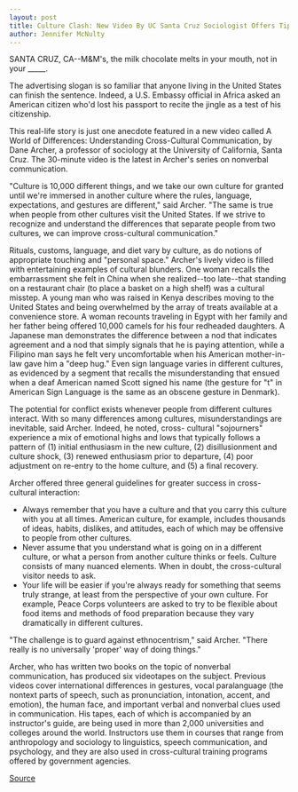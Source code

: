 ```yaml
---
layout: post
title: Culture Clash: New Video By UC Santa Cruz Sociologist Offers Tips For Improved Cross-Cultural Communication
author: Jennifer McNulty
---
```


SANTA CRUZ, CA--M&M's, the milk chocolate melts in your mouth, not in  your _____.

The advertising slogan is so familiar that anyone living in the United  States can finish the sentence. Indeed, a U.S. Embassy official in Africa  asked an American citizen who'd lost his passport to recite the jingle as a  test of his citizenship.

This real-life story is just one anecdote featured in a new video called  A World of Differences: Understanding Cross-Cultural Communication, by  Dane Archer, a professor of sociology at the University of California, Santa  Cruz. The 30-minute video is the latest in Archer's series on nonverbal  communication.

"Culture is 10,000 different things, and we take our own culture for  granted until we're immersed in another culture where the rules, language,  expectations, and gestures are different," said Archer. "The same is true  when people from other cultures visit the United States. If we strive to  recognize and understand the differences that separate people from two  cultures, we can improve cross-cultural communication."

Rituals, customs, language, and diet vary by culture, as do notions of  appropriate touching and "personal space." Archer's lively video is filled  with entertaining examples of cultural blunders. One woman recalls the  embarrassment she felt in China when she realized--too late--that standing  on a restaurant chair (to place a basket on a high shelf) was a cultural  misstep. A young man who was raised in Kenya describes moving to the  United States and being overwhelmed by the array of treats available at a  convenience store. A woman recounts traveling in Egypt with her family and  her father being offered 10,000 camels for his four redheaded daughters. A  Japanese man demonstrates the difference between a nod that indicates  agreement and a nod that simply signals that he is paying attention, while a  Filipino man says he felt very uncomfortable when his American mother-in- law gave him a "deep hug." Even sign language varies in different cultures, as  evidenced by a segment that recalls the misunderstanding that ensued when  a deaf American named Scott signed his name (the gesture for "t" in  American Sign Language is the same as an obscene gesture in Denmark).

The potential for conflict exists whenever people from different  cultures interact. With so many differences among cultures,  misunderstandings are inevitable, said Archer. Indeed, he noted, cross- cultural "sojourners" experience a mix of emotional highs and lows that  typically follows a pattern of (1) initial enthusiasm in the new culture, (2)  disillusionment and culture shock, (3) renewed enthusiasm prior to  departure, (4) poor adjustment on re-entry to the home culture, and (5) a  final recovery.

Archer offered three general guidelines for greater success in cross- cultural interaction:
* Always remember that you have a culture and that you carry this  culture with you at all times. American culture, for example, includes  thousands of ideas, habits, dislikes, and attitudes, each of which may be  offensive to people from other cultures.
* Never assume that you understand what is going on in a different  culture, or what a person from another culture thinks or feels. Culture  consists of many nuanced elements. When in doubt, the cross-cultural  visitor needs to ask.
* Your life will be easier if you're always ready for something that  seems truly strange, at least from the perspective of your own culture. For  example, Peace Corps volunteers are asked to try to be flexible about food  items and methods of food preparation because they vary dramatically in  different cultures.

"The challenge is to guard against ethnocentrism," said Archer. "There  really is no universally 'proper' way of doing things."

Archer, who has written two books on the topic of nonverbal  communication, has produced six videotapes on the subject. Previous videos  cover international differences in gestures, vocal paralanguage (the nontext  parts of speech, such as pronunciation, intonation, accent, and emotion), the  human face, and important verbal and nonverbal clues used in  communication. His tapes, each of which is accompanied by an instructor's  guide, are being used in more than 2,000 universities and colleges around the  world. Instructors use them in courses that range from anthropology and  sociology to linguistics, speech communication, and psychology, and they are  also used in cross-cultural training programs offered by government  agencies.

[Source](http://www1.ucsc.edu/news_events/press_releases/archive/96-97/05-97/052897-Culture_clash-Socio.html "Permalink to 052897-Culture_clash-Socio")
